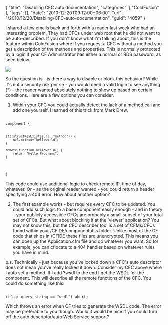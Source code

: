 {
	"title": "Disabling CFC auto documentation",
	"categories": [
		"ColdFusion"
	],
	"tags": [],
	"date": "2010-12-20T09:12:00+06:00",
	"url": "/2010/12/20/Disabling-CFC-auto-documentation",
	"guid": "4059"
}

I shared a few emails back and forth with a reader last week who had an interesting problem. They had CFCs under web root that he did not want to be auto-described. If you don't know what I'm talking about, this is the feature within ColdFusion where if you request a CFC without a method you get a description of the methods and properties. This is normally protected by a login if your CF Administrator has either a normal or RDS password, as seen below.
<!--more-->
<p>

<img src="http://static.raymondcamden.com/images/ScreenClip2.png" />

<p>

So the question is - is there a way to disable or block this behavior? While it's not a security risk per se - you would need a valid login to see anything (*) - the reader wanted absolutely nothing to show up based on certain conditions. Here are a few options you can consider.

<p>

1) Within your CFC you could actually detect the lack of a method call and add one yourself. I learned of this trick from Mark Drew.

<p>

<code>
component {

	if(!structKeyExists(url, "method")) {
		url.method="helloworld";
	}
		
	remote function helloworld() {
		return "Hello Programs";
	}

}
</code>

<p>

This code could use additional logic to check remote IP, time of day, whatever. Or - as the original reader wanted - you could return a header specifying a 404 error. How about another option?

<p>

2) The first example works - but requires every CFC to be updated. You could add such logic to a base component easily enough - and in theory - your publicly accessible CFCs are probably a small subset of your total set of CFCs. But what about blocking it at the 'viewer' application? You may not know this, but the CFC describer tool is a set of CFMs/CFCs found within your /CFIDE/componentutils folder. Unlike most of the CF code that ships in /CFIDE these files are unencrypted. This means you can open up the Application.cfm file and do whatever you want. So for example, you can cflocate to a 404 handler based on whatever rules you have in mind. 

<p>

p.s. Technically - just because you've locked down a CFC's auto descriptor does not mean you've really locked it down. Consider my CFC above where I auto set a method. If I add ?wsdl to the end I get the WSDL for the component. This will describe all the remote functions of the CFC. You could do something like this:

<p>

<code>
if(cgi.query_string == "wsdl") abort;
</code>

<p>

Which throws an error when CF tries to generate the WSDL code. The error may be preferable to you though. Would it would be nice if you could turn off the auto descriptor/auto Web Service support?
